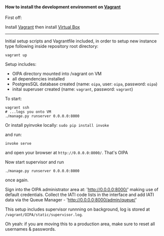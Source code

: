 #### How to install the development environment on [Vagrant](https://www.vagrantup.com/)

First off:

Install [Vagrant](https://www.vagrantup.com/) then install [Virtual Box](https://www.virtualbox.org/wiki/Downloads)

--------
Initial setup scripts and Vagrantfile included,
in order to setup new instance type following inside repository root directory:

```#!bash
vagrant up
```

Setup includes:
 - OIPA directory mounted into /vagrant on VM
 - all dependencies installed
 - PostgresSQL database created (name: `oipa`, user: `oipa`, password: `oipa`)
 - inital superuser created (name: `vagrant`, password: `vagrant`)

To start:

```#!bash
vagrant ssh
# ...logs you onto VM
./manage.py runserver 0.0.0.0:8000
```

Or install pyinvoke locally: `sudo pip install invoke`

and run:

```#!bash
invoke serve
```

and open your browser at `http://0.0.0.0:8000/`. That's OIPA

Now start supervisor and run 

```#!bash
./manage.py runserver 0.0.0.0:8000
```
once again.

Sign into the OIPA administrator area at: 'http://0.0.0.0:8000/' making use of default credentials. Collect the IATI code lists in the interface and add IATI data via the Queue Manager - 'http://0.0.0.0:8000/admin/queue/'

This setup includes supervisor runnning on background, log is stored at `/vagrant/OIPA/static/supervisor.log`.

Oh yeah: if you are moving this to a production area, make sure to reset all usernames & passwords.
